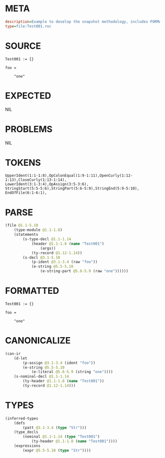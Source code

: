 # META
~~~ini
description=Example to develop the snapshot methodology, includes FORMATTED section
type=file:Test001.roc
~~~
# SOURCE
~~~roc
Test001 := {}

foo =

    "one"
~~~
# EXPECTED
NIL
# PROBLEMS
NIL
# TOKENS
~~~zig
UpperIdent(1:1-1:8),OpColonEqual(1:9-1:11),OpenCurly(1:12-1:13),CloseCurly(1:13-1:14),
LowerIdent(3:1-3:4),OpAssign(3:5-3:6),
StringStart(5:5-5:6),StringPart(5:6-5:9),StringEnd(5:9-5:10),
EndOfFile(6:1-6:1),
~~~
# PARSE
~~~clojure
(file @1.1-5.10
	(type-module @1.1-1.8)
	(statements
		(s-type-decl @1.1-1.14
			(header @1.1-1.8 (name "Test001")
				(args))
			(ty-record @1.12-1.14))
		(s-decl @3.1-5.10
			(p-ident @3.1-3.4 (raw "foo"))
			(e-string @5.5-5.10
				(e-string-part @5.6-5.9 (raw "one"))))))
~~~
# FORMATTED
~~~roc
Test001 := {}

foo = 

	"one"
~~~
# CANONICALIZE
~~~clojure
(can-ir
	(d-let
		(p-assign @3.1-3.4 (ident "foo"))
		(e-string @5.5-5.10
			(e-literal @5.6-5.9 (string "one"))))
	(s-nominal-decl @1.1-1.14
		(ty-header @1.1-1.8 (name "Test001"))
		(ty-record @1.12-1.14)))
~~~
# TYPES
~~~clojure
(inferred-types
	(defs
		(patt @3.1-3.4 (type "Str")))
	(type_decls
		(nominal @1.1-1.14 (type "Test001")
			(ty-header @1.1-1.8 (name "Test001"))))
	(expressions
		(expr @5.5-5.10 (type "Str"))))
~~~

